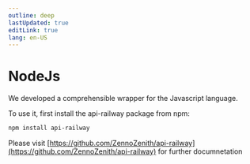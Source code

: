 ```yaml
---
outline: deep
lastUpdated: true
editLink: true
lang: en-US
---
```


# NodeJs

We developed a comprehensible wrapper for the Javascript language.

To use it, first install the api-railway package from npm:

```sh
npm install api-railway
```

Please visit
[https://github.com/ZennoZenith/api-railway](https://github.com/ZennoZenith/api-railway)
for further documnetation
